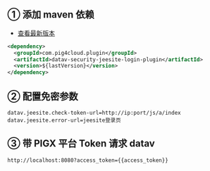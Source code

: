 ## ① 添加 maven 依赖

- [查看最新版本](https://repo1.maven.org/maven2/com/pig4cloud/plugin/datav-security-jeesite-login-plugin/)

```xml
<dependency>
  <groupId>com.pig4cloud.plugin</groupId>
  <artifactId>datav-security-jeesite-login-plugin</artifactId>
  <version>${lastVersion}</version>
</dependency>
```

## ② 配置免密参数

```
datav.jeesite.check-token-url=http://ip:port/js/a/index
datav.jeesite.error-url=jeesite登录页
```

## ③ 带 PIGX 平台 Token 请求 datav

```shell
http://localhost:8080?access_token={{access_token}}
```
